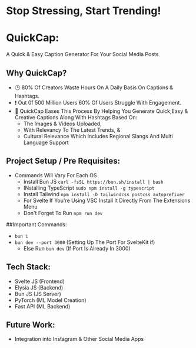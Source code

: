 
# Stop Stressing, Start Trending!

# QuickCap:
A Quick & Easy Caption Generator For Your Social Media Posts

## Why QuickCap?
- 🕒 80% Of Creators Waste Hours On A Daily Basis On Captions & Hashtags.
- ❗ Out 0f 500 Million Users 60% Of Users Struggle With Engagement.
- 🫣 QuickCap Eases This Process By Helping You Generate Quick,Easy & Creative Captions Along With Hashtags Based On:
  - The Images & Videos Uploaded,
  - With Relevancy To The Latest Trends, &
  - Cultural Relevance Which Includes Regional Slangs And Multi Language Support
 
## Project Setup / Pre Requisites:
- Commands Will Vary For Each OS 
  - Install Bun JS `curl -fsSL https://bun.sh/install | bash`
  - INstalling TypeScript `sudo npm install -g typescript`
  - Install  Tailwind `npm install -D tailwindcss postcss autoprefixer`
  - For Svelte If You're Using VSC Install It Directly From The Extensions Menu
  - Don't Forget To Run `npm run dev`
  
 ##Important Commands: 
 - `bun i`
 - `bun dev --port 3000` (Setting Up The Port For SvelteKit if)
   - Else Run `bun dev` (If Port Is Already In 3000)
        
 ## Tech Stack:
 - Svelte JS (Frontend)
 - Elysia JS (Backend)
 - Bun JS (JS Server)
 - PyTorch (ML Model Creation)
 - Fast API (ML Backend)

## Future Work:
- Integration into Instagram & Other Social Media Apps 
